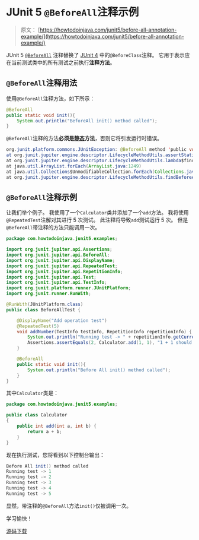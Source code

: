 # JUnit 5 `@BeforeAll`注释示例

> 原文： [https://howtodoinjava.com/junit5/before-all-annotation-example/](https://howtodoinjava.com/junit5/before-all-annotation-example/)

JUnit 5 [`@BeforeAll`](http://junit.org/junit5/docs/current/api/org/junit/jupiter/api/BeforeAll.html) 注释替换了 [JUnit 4](//howtodoinjava.com/junit-4/) 中的`@BeforeClass`注释。 它用于表示应在当前测试类中的所有测试之前执行**注释方法**。

## `@BeforeAll`注释用法

使用`@BeforeAll`注释方法，如下所示：

```java
@BeforeAll
public static void init(){
	System.out.println("BeforeAll init() method called");
}

```

`@BeforeAll`注释的方法**必须是[静态](https://howtodoinjava.com/java/basics/java-static-keyword/)方法**，否则它将引发运行时错误。

```java
org.junit.platform.commons.JUnitException: @BeforeAll method 'public void com.howtodoinjava.junit5.examples.JUnit5AnnotationsExample.init()' must be static.
at org.junit.jupiter.engine.descriptor.LifecycleMethodUtils.assertStatic(LifecycleMethodUtils.java:66)
at org.junit.jupiter.engine.descriptor.LifecycleMethodUtils.lambda$findBeforeAllMethods$0(LifecycleMethodUtils.java:42)
at java.util.ArrayList.forEach(ArrayList.java:1249)
at java.util.Collections$UnmodifiableCollection.forEach(Collections.java:1080)
at org.junit.jupiter.engine.descriptor.LifecycleMethodUtils.findBeforeAllMethods(LifecycleMethodUtils.java:42)
```

## `@BeforeAll`注释示例

让我们举个例子。 我使用了一个`Calculator`类并添加了一个`add`方法。 我将使用`@RepeatedTest`注解对其进行 5 次测试。 此注释将导致`add`测试运行 5 次。 但是`@BeforeAll`带注释的方法只能调用一次。

```java
package com.howtodoinjava.junit5.examples;

import org.junit.jupiter.api.Assertions;
import org.junit.jupiter.api.BeforeAll;
import org.junit.jupiter.api.DisplayName;
import org.junit.jupiter.api.RepeatedTest;
import org.junit.jupiter.api.RepetitionInfo;
import org.junit.jupiter.api.Test;
import org.junit.jupiter.api.TestInfo;
import org.junit.platform.runner.JUnitPlatform;
import org.junit.runner.RunWith;

@RunWith(JUnitPlatform.class)
public class BeforeAllTest {

	@DisplayName("Add operation test")
	@RepeatedTest(5)
	void addNumber(TestInfo testInfo, RepetitionInfo repetitionInfo) {
		System.out.println("Running test -> " + repetitionInfo.getCurrentRepetition());
		Assertions.assertEquals(2, Calculator.add(1, 1), "1 + 1 should equal 2");
	}

	@BeforeAll
	public static void init(){
		System.out.println("Before All init() method called");
	}
}

```

其中`Calculator`类是：

```java
package com.howtodoinjava.junit5.examples;

public class Calculator 
{
	public int add(int a, int b) {
		return a + b;
	}
}

```

现在执行测试，您将看到以下控制台输出：

```java
Before All init() method called
Running test -> 1
Running test -> 2
Running test -> 3
Running test -> 4
Running test -> 5

```

显然，带注释的`@BeforeAll`方法`init()`仅被调用一次。

学习愉快！

[源码下载](https://github.com/lokeshgupta1981/Junit5Examples/tree/master/JUnit5Examples)